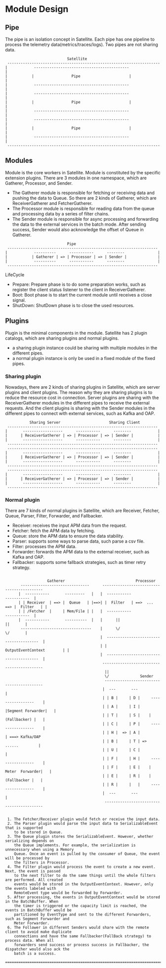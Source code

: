 # Module Design
## Pipe
The pipe is an isolation concept in Satellite. 
Each pipe has one pipeline to process the telemetry data(metrics/traces/logs). Two pipes are not sharing data.

```
                            Satellite
 ---------------------------------------------------------------------
|            -------------------------------------------              |
|           |                 Pipe                      |             |
|            -------------------------------------------              |
|            -------------------------------------------              |
|           |                 Pipe                      |             |
|            -------------------------------------------              |
|            -------------------------------------------              |
|           |                 Pipe                      |             |
|            -------------------------------------------              |
 ---------------------------------------------------------------------
```
## Modules
Module is the core workers in Satellite. Module is constituted by the specific extension plugins.
There are 3 modules in one namespace, which are Gatherer, Processor, and Sender.

- The Gatherer module is responsible for fetching or receiving data and pushing the data to Queue. So there are 2 kinds of Gatherer, which are ReceiverGatherer and FetcherGatherer.
- The Processor module is responsible for reading data from the queue and processing data by a series of filter chains.
- The Sender module is responsible for async processing and forwarding the data to the external services in the batch mode. After sending success, Sender would also acknowledge the offset of Queue in Gatherer.

```
                            Pipe
 --------------------------------------------------------------------
|            ----------      -----------      --------               |
|           | Gatherer | => | Processor | => | Sender |              |                          
|            ----------      -----------      --------               |
 --------------------------------------------------------------------
```

LifeCycle

- Prepare: Prepare phase is to do some preparation works, such as register the client status listener to the client in ReceiverGatherer.
- Boot: Boot phase is to start the current module until receives a close signal.
- ShutDown: ShutDown phase is to close the used resources.


## Plugins

Plugin is the minimal components in the module. Satellite has 2 plugin catalogs, which are sharing plugins and normal plugins.

- a sharing plugin instance could be sharing with multiple modules in the different pipes.
- a normal plugin instance is only be used in a fixed module of the fixed pipes.

### Sharing plugin
Nowadays, there are 2 kinds of sharing plugins in Satellite, which are server plugins and client plugins. The reason why they are sharing plugins is to reduce the resource cost in connection. Server plugins are sharing with the ReceiverGatherer modules in the different pipes to receive the external requests. And the client plugins is sharing with the Sender modules in the different pipes to connect with external services, such as Kafka and OAP.

```
           Sharing Server                      Sharing Client
 --------------------------------------------------------------------
|       ------------------      -----------      --------            |
|      | ReceiverGatherer | => | Processor | => | Sender |           |                          
|       ------------------      -----------      --------            |
 --------------------------------------------------------------------
 --------------------------------------------------------------------
|       ------------------      -----------      --------            |
|      | ReceiverGatherer | => | Processor | => | Sender |           |                          
|       ------------------      -----------      --------            |
 --------------------------------------------------------------------
 --------------------------------------------------------------------
|       ------------------      -----------      --------            |
|      | ReceiverGatherer | => | Processor | => | Sender |           |                          
|       ------------------      -----------      --------            |
 --------------------------------------------------------------------
```

### Normal plugin
There are 7 kinds of normal plugins in Satellite, which are Receiver, Fetcher, Queue, Parser, Filter, Forwarder, and Fallbacker.

- Receiver: receives the input APM data from the request.
- Fetcher: fetch the APM data by fetching.
- Queue: store the APM data to ensure the data stability.
- Parser: supports some ways to parse data, such parse a csv file.
- Filter: processes the APM data.
- Forwarder: forwards the APM data to the external receiver, such as Kafka and OAP.
- Fallbacker: supports some fallback strategies, such as timer retry strategy.

```

                   Gatherer                                Processor
       -------------------------------      -------------------------------------------
      |  -----------       ---------   |   |  -----------                 -----------  |
      | | Receiver  | ==> |  Queue   | |==>| |  Filter   | ==>  ...  ==> |  Filter   | |
      | | /Fetcher  |     | Mem/File | |   |  -----------                 -----------  |
      |  -----------       ----------  |   |      ||                          ||       |
       --------------------------------    |      \/	                      \/       |
                                           |  ---------------------------------------  |
                                           | |             OutputEventContext        | |
                                           |  ---------------------------------------  |
                                            -------------------------------------------     
                                             ||                                      
                                             \/              Sender                  
                                             ------------------------------------------
                                            |  ---       ---                           |
                                            | | B |     | D |     -----------------    |
                                            | | A |     | I |    |Segment Forwarder|   |
                                            | | T |     | S |    |    (Fallbacker) |   |
                                            | | C |     | P |     -----------------    |
                                            | | H |  => | A |                          | ===> Kafka/OAP
                                            | | B |     | T | =>        ......         |
                                            | | U |     | C |                          |
                                            | | F |     | H |     -----------------    |
                                            | | F |     | E |    | Meter  Forwarder|   |
                                            | | E |     | R |    |     (Fallbacker |   |
                                            | | R |     |   |     -----------------    |
                                            |  ---       ---                           |
                                             ------------------------------------------


 1. The Fetcher/Receiver plugin would fetch or receive the input data.
 2. The Parser plugin would parse the input data to SerializableEvent that is supported
    to be stored in Queue.
 3. The Queue plugin stores the SerializableEvent. However, whether serializing depends on
    the Queue implements. For example, the serialization is unnecessary when using a Memory
    Queue. Once an event is pulled by the consumer of Queue, the event will be processed by
    the filters in Processor.
 4. The Filter plugin would process the event to create a new event. Next, the event is passed
    to the next filter to do the same things until the whole filters are performed. All created
    events would be stored in the OutputEventContext. However, only the events labeled with
    RemoteEvent type would be forwarded by Forwarder.
 5. After processing, the events in OutputEventContext would be stored in the BatchBuffer. When
    the timer is triggered or the capacity limit is reached, the events in BatchBuffer would be
    partitioned by EventType and sent to the different Forwarders, such as Segment Forwarder and
    Meter Forwarder.
 6. The Follower in different Senders would share with the remote client to avoid make duplicate
    connections and have the same Fallbacker(FallBack strategy) to process data. When all
    forwarders send success or process success in Fallbacker, the dispatcher would also ack the
    batch is a success.
 ============================================================================================
```
